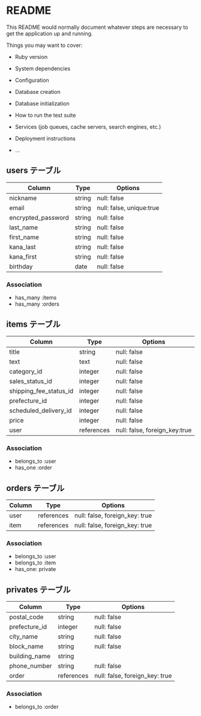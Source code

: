 # README

This README would normally document whatever steps are necessary to get the
application up and running.

Things you may want to cover:

* Ruby version

* System dependencies

* Configuration

* Database creation

* Database initialization

* How to run the test suite

* Services (job queues, cache servers, search engines, etc.)

* Deployment instructions

* ...

## users テーブル

| Column             | Type   | Options                  |
| ------------------ | ------ | ------------------------ |
| nickname           | string | null: false              |
| email              | string | null: false, unique:true |
| encrypted_password | string | null: false              |
| last_name          | string | null: false              |
| first_name         | string | null: false              |
| kana_last          | string | null: false              |
| kana_first         | string | null: false              |
| birthday           | date   | null: false              |

### Association

- has_many :items
- has_many :orders

## items テーブル

| Column                 | Type       | Options                       |
| ---------------------- | ---------- | ----------------------------- |
| title                  | string     | null: false                   |
| text                   | text       | null: false                   |
| category_id            | integer    | null: false                   |
| sales_status_id        | integer    | null: false                   |
| shipping_fee_status_id | integer    | null: false                   |
| prefecture_id          | integer    | null: false                   |
| scheduled_delivery_id  | integer    | null: false                   |
| price                  | integer    | null: false                   |
| user                   | references | null: false, foreign_key:true |


### Association

- belongs_to :user
- has_one :order

## orders テーブル

| Column | Type       | Options                        |
| ------ | ---------- | ------------------------------ |
| user   | references | null: false, foreign_key: true |
| item   | references | null: false, foreign_key: true |

### Association

- belongs_to :user
- belongs_to :item
- has_one: private


##  privates テーブル

| Column        | Type       | Options                        |
| ------------- | ---------- | ------------------------------ |
| postal_code   | string     | null: false                    |
| prefecture_id | integer    | null: false                    |
| city_name     | string     | null: false                    |
| block_name    | string     | null: false                    |
| building_name | string     |                                |
| phone_number  | string     | null: false                    |
| order         | references | null: false, foreign_key: true |

### Association

- belongs_to :order